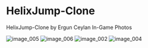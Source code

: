 # HelixJump-Clone
 HelixJump-Clone by Ergun Ceylan
 In-Game Photos

![image_005](https://user-images.githubusercontent.com/89292621/190851444-6f46c77d-05da-401d-b4af-3113cd60bbfe.jpg)
![image_006](https://user-images.githubusercontent.com/89292621/190851445-52b5e167-b570-479f-ae14-833265e56be4.jpg)
![image_002](https://user-images.githubusercontent.com/89292621/190851441-852eeef3-7b63-45b8-97a1-8b1c4d3eb6aa.jpg)
![image_004](https://user-images.githubusercontent.com/89292621/190851443-d083e9a6-00a8-4ef9-a8d2-6cbd40b443b7.jpg)
